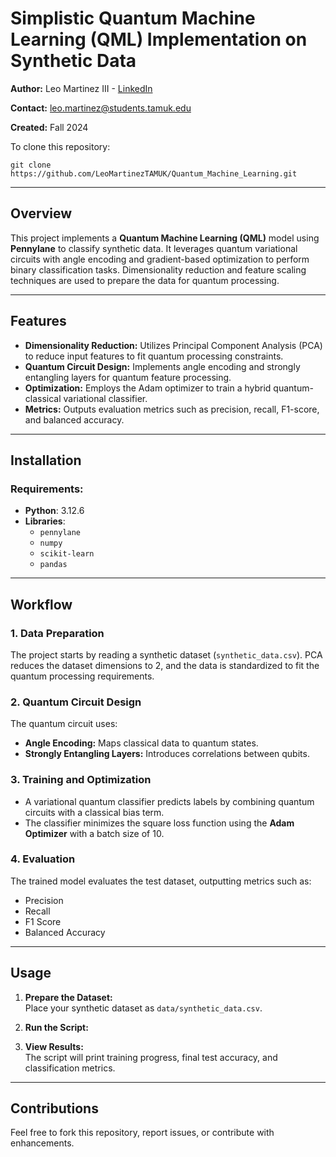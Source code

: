 # Simplistic Quantum Machine Learning (QML) Implementation on Synthetic Data

**Author:** Leo Martinez III - [LinkedIn](https://www.linkedin.com/in/leo-martinez-iii/)

**Contact:** [leo.martinez@students.tamuk.edu](mailto:leo.martinez@students.tamuk.edu)

**Created:** Fall 2024

To clone this repository:  
```
git clone https://github.com/LeoMartinezTAMUK/Quantum_Machine_Learning.git
```

---

## Overview  

This project implements a **Quantum Machine Learning (QML)** model using **Pennylane** to classify synthetic data. It leverages quantum variational circuits with angle encoding and gradient-based optimization to perform binary classification tasks. Dimensionality reduction and feature scaling techniques are used to prepare the data for quantum processing.  

---

## Features  

- **Dimensionality Reduction:** Utilizes Principal Component Analysis (PCA) to reduce input features to fit quantum processing constraints.  
- **Quantum Circuit Design:** Implements angle encoding and strongly entangling layers for quantum feature processing.  
- **Optimization:** Employs the Adam optimizer to train a hybrid quantum-classical variational classifier.  
- **Metrics:** Outputs evaluation metrics such as precision, recall, F1-score, and balanced accuracy.  

---

## Installation  

### Requirements:  

- **Python**: 3.12.6  
- **Libraries**:
  - `pennylane`
  - `numpy`
  - `scikit-learn`
  - `pandas`  

---

## Workflow  

### 1. Data Preparation  
The project starts by reading a synthetic dataset (`synthetic_data.csv`). PCA reduces the dataset dimensions to 2, and the data is standardized to fit the quantum processing requirements.  

### 2. Quantum Circuit Design  
The quantum circuit uses:  
- **Angle Encoding:** Maps classical data to quantum states.  
- **Strongly Entangling Layers:** Introduces correlations between qubits.  

### 3. Training and Optimization  
- A variational quantum classifier predicts labels by combining quantum circuits with a classical bias term.  
- The classifier minimizes the square loss function using the **Adam Optimizer** with a batch size of 10.  

### 4. Evaluation  
The trained model evaluates the test dataset, outputting metrics such as:  
- Precision  
- Recall  
- F1 Score  
- Balanced Accuracy  

---

## Usage  

1. **Prepare the Dataset:**  
   Place your synthetic dataset as `data/synthetic_data.csv`.  

2. **Run the Script:**  

3. **View Results:**  
The script will print training progress, final test accuracy, and classification metrics.

---

## Contributions  

Feel free to fork this repository, report issues, or contribute with enhancements.  

